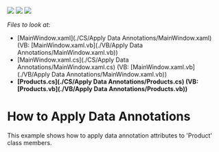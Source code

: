 <!-- default badges list -->
![](https://img.shields.io/endpoint?url=https://codecentral.devexpress.com/api/v1/VersionRange/128648238/21.1.5%2B)
[![](https://img.shields.io/badge/Open_in_DevExpress_Support_Center-FF7200?style=flat-square&logo=DevExpress&logoColor=white)](https://supportcenter.devexpress.com/ticket/details/E2579)
[![](https://img.shields.io/badge/📖_How_to_use_DevExpress_Examples-e9f6fc?style=flat-square)](https://docs.devexpress.com/GeneralInformation/403183)
<!-- default badges end -->
<!-- default file list -->
*Files to look at*:

* [MainWindow.xaml](./CS/Apply Data Annotations/MainWindow.xaml) (VB: [MainWindow.xaml.vb](./VB/Apply Data Annotations/MainWindow.xaml.vb))
* [MainWindow.xaml.cs](./CS/Apply Data Annotations/MainWindow.xaml.cs) (VB: [MainWindow.xaml.vb](./VB/Apply Data Annotations/MainWindow.xaml.vb))
* **[Products.cs](./CS/Apply Data Annotations/Products.cs) (VB: [Products.vb](./VB/Apply Data Annotations/Products.vb))**
<!-- default file list end -->
# How to Apply Data Annotations


<p>This example shows how to apply data annotation attributes to 'Product' class members.</p>

<br/>


